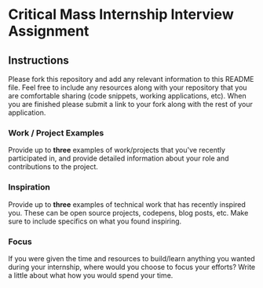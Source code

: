 # Critical Mass Internship Interview Assignment

## Instructions

Please fork this repository and add any relevant information to this README file. Feel free to include any resources along with your repository that you are comfortable sharing (code snippets, working applications, etc). When you are finished please submit a link to your fork along with the rest of your application.

### Work / Project Examples

Provide up to **three** examples of work/projects that you've recently participated in, and provide detailed information about your role and contributions to the project. 

### Inspiration 

Provide up to **three** examples of technical work that has recently inspired you. These can be open source projects, codepens, blog posts, etc. Make sure to include specifics on what you found inspiring. 

### Focus

If you were given the time and resources to build/learn anything you wanted during your internship, where would you choose to focus your efforts? Write a little about what how you would spend your time.
